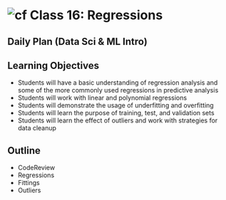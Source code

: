 # ![cf](http://i.imgur.com/7v5ASc8.png) Class 16: Regressions

## Daily Plan (Data Sci & ML Intro)

## Learning Objectives

- Students will have a basic understanding of regression analysis and some of the more commonly used regressions in predictive analysis
- Students will work with linear and polynomial regressions
- Students will demonstrate the usage of underfitting and overfitting
- Students will learn the purpose of training, test, and validation sets
- Students will learn the effect of outliers and work with strategies for data cleanup

## Outline
- CodeReview
- Regressions
- Fittings
- Outliers
<!-- [Hyperlinks]  -->


<!-- links -->
<!-- [Hyperlinks]: To supporting materials -->

